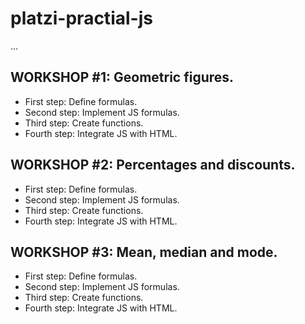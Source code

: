 # platzi-practial-js

...

## WORKSHOP #1: Geometric figures.

- First step: Define formulas.
- Second step: Implement JS formulas.
- Third step: Create functions.
- Fourth step: Integrate JS with HTML.

## WORKSHOP #2: Percentages and discounts.

- First step: Define formulas.
- Second step: Implement JS formulas.
- Third step: Create functions.
- Fourth step: Integrate JS with HTML.

## WORKSHOP #3: Mean, median and mode.

- First step: Define formulas.
- Second step: Implement JS formulas.
- Third step: Create functions.
- Fourth step: Integrate JS with HTML.
